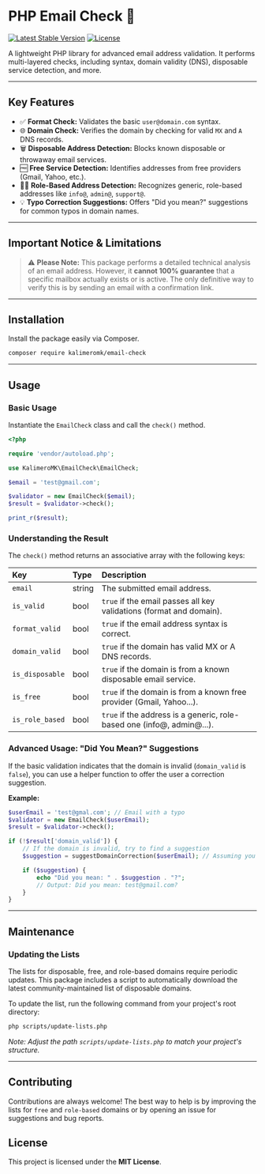 # PHP Email Check 📧

[![Latest Stable Version](https://img.shields.io/packagist/v/kalimeromk/email-check.svg)](https://packagist.org/packages/kalimeromk/email-check)
[![License](https://img.shields.io/packagist/l/kalimeromk/email-check.svg)](https://packagist.org/packages/kalimeromk/email-check)

A lightweight PHP library for advanced email address validation. It performs multi-layered checks, including syntax, domain validity (DNS), disposable service detection, and more.

---

## Key Features

* ✅ **Format Check:** Validates the basic `user@domain.com` syntax.
* 🌐 **Domain Check:** Verifies the domain by checking for valid `MX` and `A` DNS records.
* 🗑️ **Disposable Address Detection:** Blocks known disposable or throwaway email services.
* 🆓 **Free Service Detection:** Identifies addresses from free providers (Gmail, Yahoo, etc.).
* 👨‍💼 **Role-Based Address Detection:** Recognizes generic, role-based addresses like `info@`, `admin@`, `support@`.
* 💡 **Typo Correction Suggestions:** Offers "Did you mean?" suggestions for common typos in domain names.

---

## Important Notice & Limitations

> ⚠️ **Please Note:** This package performs a detailed technical analysis of an email address. However, it **cannot 100% guarantee** that a specific mailbox actually exists or is active. The only definitive way to verify this is by sending an email with a confirmation link.

---

## Installation

Install the package easily via Composer.

```bash
composer require kalimeromk/email-check
```

---

## Usage

### Basic Usage

Instantiate the `EmailCheck` class and call the `check()` method.

```php
<?php

require 'vendor/autoload.php';

use KalimeroMK\EmailCheck\EmailCheck;

$email = 'test@gmail.com';

$validator = new EmailCheck($email);
$result = $validator->check();

print_r($result);
```

### Understanding the Result

The `check()` method returns an associative array with the following keys:

| Key             | Type    | Description                                                              |
|:----------------|:--------|:-------------------------------------------------------------------------|
| `email`         | string  | The submitted email address.                                             |
| `is_valid`      | bool    | `true` if the email passes all key validations (format and domain).      |
| `format_valid`  | bool    | `true` if the email address syntax is correct.                           |
| `domain_valid`  | bool    | `true` if the domain has valid MX or A DNS records.                      |
| `is_disposable` | bool    | `true` if the domain is from a known disposable email service.           |
| `is_free`       | bool    | `true` if the domain is from a known free provider (Gmail, Yahoo...).    |
| `is_role_based` | bool    | `true` if the address is a generic, role-based one (info@, admin@...).   |

### Advanced Usage: "Did You Mean?" Suggestions

If the basic validation indicates that the domain is invalid (`domain_valid` is `false`), you can use a helper function to offer the user a correction suggestion.

**Example:**

```php
$userEmail = 'test@gmal.com'; // Email with a typo
$validator = new EmailCheck($userEmail);
$result = $validator->check();

if (!$result['domain_valid']) {
    // If the domain is invalid, try to find a suggestion
    $suggestion = suggestDomainCorrection($userEmail); // Assuming you have implemented this function

    if ($suggestion) {
        echo "Did you mean: " . $suggestion . "?";
        // Output: Did you mean: test@gmail.com?
    }
}
```

---

## Maintenance

### Updating the Lists

The lists for disposable, free, and role-based domains require periodic updates. This package includes a script to automatically download the latest community-maintained list of disposable domains.

To update the list, run the following command from your project's root directory:

```bash
php scripts/update-lists.php
```
*Note: Adjust the path `scripts/update-lists.php` to match your project's structure.*

---

## Contributing

Contributions are always welcome! The best way to help is by improving the lists for `free` and `role-based` domains or by opening an issue for suggestions and bug reports.

## License

This project is licensed under the **MIT License**.
